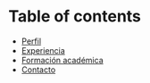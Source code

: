# Table of contents

* [Perfil](README.md)
* [Experiencia](experiencia.md)
* [Formación académica](formacion.md)
* [Contacto](contacto.md)
